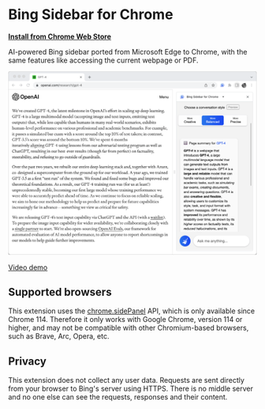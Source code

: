 # Bing Sidebar for Chrome

[**Install from Chrome Web Store**](https://chrome.google.com/webstore/detail/bing-sidebar-for-chrome/ncjedehfkpnliaafimjhdjjeggmfmlgf)

AI-powered Bing sidebar ported from Microsoft Edge to Chrome, with the same features like accessing the current webpage or PDF.

![Screenshot](screenshot.png?raw=true)

[Video demo](https://youtu.be/dIZoB1gUbxE)

## Supported browsers

This extension uses the [chrome.sidePanel](https://developer.chrome.com/docs/extensions/reference/sidePanel/) API, which is only available since Chrome 114. Therefore it only works with Google Chrome, version 114 or higher, and may not be compatible with other Chromium-based browsers, such as Brave, Arc, Opera, etc.

## Privacy

This extension does not collect any user data. Requests are sent directly from your browser to Bing's server using HTTPS. There is no middle server and no one else can see the requests, responses and their content.
